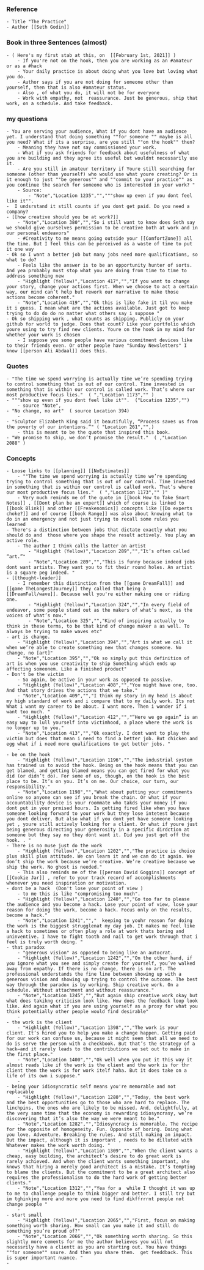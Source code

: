 

### Reference
    - Title "The Practice"
    - Author [[Seth Godin]]
    
### Book in three Sentences (almost)
    - ( Here's my first stab at this, on  [[February 1st, 2021]] )
        - If you're not on the hook, then you are working as an #amateur or as a #hack
        - Your daily practice is about doing what you love but loving what you do.
        - Author says if you are not doing for someone other than yourself, then that is also #amateur status.
        - Also , of what you do, it will not be for everyone
        - Work with empathy, not  reassurance. Just be generous, ship that work, on a schedule. And take feedback.

### my questions
    - You are serving your audience, What if you dont have an audience yet. I understand that doing something ""for someone "" maybe is all you need? What if its a surprise, are you still ""on the hook"" then?
        - Meaning they have not say commissioned your work.
        - What if you ask friends for feedback about usefulness of what you are building and they agree its useful but wouldnt necessarily use it.
        - Are you still in amateur territory if Youre still searching for someone (other than yourself) who would use what youre creating? Or is it enough to just ""be generous"" and ""commit to your practice"" as you continue the search for someone who is interested in your work? "
        - Source:
            - "Note","Location 1235","","""show up even if you dont feel like it"".
    -  I undsrstand it still counts if you dont get paid. Do you need a company?  
    - [[how creative should you be at work?]]
        - "Note","Location 380","","So i still want to know does Seth say we should give ourselves permission to be creative both at work and in our personal endeavors"
        - #Creativity to me means going outside your [[ComfortZone]] all the time. But I feel this can be perceived as a waste of time to put it one way
    - Ok so I want a better job but many jobs need more qualifications, so what to do?
        - Feels like the answer is to be an opportunity hunter of sorts. And yea probably must stop what you are doing from time to time to address something new
        - "Highlight (Yellow)","Location 417","","If you want to change your story, change your actions first. When we choose to act a certain way, our mind can’t help but rework our narrative to make those actions become coherent."
        - "Note","Location 419","","Ok this is like fake it til you make it i guess. I mean what are the actions available. Just got to keep trying to do do do no matter what others say i suppose "
    - Ok so shipping work , what counts as shipping. Publicly on your github for world to judge. Does that count? Like your portfolio which youre using to try find new clients. Youre on the hook in my mind for whether your work is chosen
        - I suppose you some people have various commitment devices like to their friends even. Or other people have "Sunday Newsletters" I know [[person Ali Abdaal]] does this.

### Quotes
    - "The time we spend worrying is actually time we’re spending trying to control something that is out of our control. Time invested in something that is within our control is called work. That’s where our most productive focus lies."  ( ","Location 1173","" )
    - """show up even if you dont feel like it"".  ("Location 1235","")
        - source "Note",
    - "No change, no art"  ( source Location 394)
        -
    - "Sculptor Elizabeth King said it beautifully, “Process saves us from the poverty of our intentions.”" ( "Location 261","",)
        - this is meant to be the quote that inspired this book.
    - "We promise to ship, we don’t promise the result."  ( ,"Location 2088" )

### Concepts
    - Loose links to [[planning]] [[NoEstimates]]
        - ""The time we spend worrying is actually time we’re spending trying to control something that is out of our control. Time invested in something that is within our control is called work. That’s where our most productive focus lies."  ( ","Location 1173","" )"
        - Very much reminds me of the quote in [[book How to Take Smart Notes]] , [[Dont plan be an expert]] which of course is linked to [[book Blink]] and other [[Freakenomics]] concepts like [[Do experts choke?]] and of course [[book Range]] was also about knowing what to do in an emergency and not just trying to recall some rules you learned
    - There's a distinction between jobs that dictate exactly what you should do and  those where you shape the result actively. You play an active role.
        - The author I think calls the latter an artist
            - "Highlight (Yellow)","Location 289","","It’s often called “art.”"
            - "Note","Location 289","","This is funny because indeed jobs dont want artists. They want you to fit their round holes. An artist is a square peg indeed. "
    - [[thought-leader]]
        - I remember this distinction from the [[game DreamFall]] and [[game TheLongestJourney]] they called that being a [[DreamFall/wave]]. Because well you're either making one or riding one.
            - "Highlight (Yellow)","Location 324","","In every field of endeavor, some people stand out as the makers of what’s next, as the voices of what’s now."
            - "Note","Location 325","","Kind of inspiring actually to think in these terms, to be that kind of change maker a as well. To always be trying to make waves etc"
    - art is change.
        - "Highlight (Yellow)","Location 394","","Art is what we call it when we’re able to create something new that changes someone. No change, no [art]"
        - "Note","Location 395","","Ok so simply put this definition of art is when you use creativity to ship Something which ends up affecting someonem. Like a finished product"
    - Don't be the victim
        - So again, be active in your work as opposed to passive.
        - "Highlight (Yellow)","Location 408","","You might have one, too. And that story drives the actions that we take."
        - "Note","Location 409","","I think my story in my head is about my high standard of work and i compare that to my daily work. Its not What i want my career to be about. I want more. Then i wonder if i want too much. "
        - "Highlight (Yellow)","Location 412","","“Here we go again” is an easy way to lull yourself into victimhood, a place where the work is no longer up to you."
        - "Note","Location 413","","Ok exactly. I dont want to play the victim but does that mean i need to find a better job. But chicken and egg what if i need more qualifications to get better jobs. "
        -
    - be on the hook
        - "Highlight (Yellow)","Location 1196","","The industrial system has trained us to avoid the hook. Being on the hook means that you can get blamed, and getting blamed means you can get fired for what you did (or didn’t do). For some of us, though, on the hook is the best place to be. It’s on you. It’s on me. Our choice, our turn, our responsibility."
        - "Note","Location 1198","","What about putting your commitments online so anyone can see if you break the chain. Or what if your accountability device is your roommate who takds your money if you dont put in your prmised hours. Is getting fired like when you have someone looking forward to your work but they lose intetest because you dont deliver. But also what if you dont yet have someone looking yet , youre still actively looking for a client. Or what if youre just being generous directing your generosity in a specific dirdction at someone but they say no they dont want it. Did you just get off the hook. . "
    - There is no muse just do the work
        - "Highlight (Yellow)","Location 1202","","The practice is choice plus skill plus attitude. We can learn it and we can do it again. We don’t ship the work because we’re creative. We’re creative because we ship the work. No ghost is needed."
        - This also reminds me of the [[person David Goggins]] concept of [[Cookie Jar]] , refer to your track record of accomplishments whenever you need inspiration or motivation.
    - dont be a hack  (Don't lose your point of view )
        - to me this is like "compromising too much".
        - "Highlight (Yellow)","Location 1240","","Go too far to please the audience and you become a hack. Lose your point of view, lose your reason for doing the work, become a hack. Focus only on the results, become a hack."
        - "Note","Location 1241","","  keeping to youhr reason for doing the work is the biggest strugglenat my day job. It makes me feel like a hack to sometimes or often play a role at work thats boring and uninventive. I have to fight tooth and nail to get work through that i feel is truly worth doing. "
    - that paradox
        - "generous vision" as opposed to being like an autocrat.
        - "Highlight (Yellow)","Location 1242","","On the other hand, if you ignore what you see and simply create for yourself, you’ve walked away from empathy. If there is no change, there is no art. The professional understands the fine line between showing up with a generous vision and showing up trying to control the outcome. The best way through the paradox is by working. Ship creative work. On a schedule. Without attachment and without reassurance."
        - "Note","Location 1245","","But again ship creative work okay but what does takikng criticism look like. How does the feedback loop look like. And again what if you are using yourself as a proxy for what you think potentially other people would find desirable"
        -
    - the work is the client
        - "Highlight (Yellow)","Location 1398","","The work is your client. It’s hired you to help you make a change happen. Getting paid for our work can confuse us, because it might seem that all we need to do is serve the person with a checkbook. But that’s the strategy of a hack—and it rarely leads to the contributions we set out to make in the first place."
        - "Note","Location 1400","","Ok well when you put it this way it almost reads like if the work is the client and the work is for thr client then the work is for work itelf haha. But it does take on a life of its own i suppose."
        -
    - being your idiosyncratic self means you're memorable and not replacable
        - "Highlight (Yellow)","Location 1280","","Today, the best work and the best opportunities go to those who are hard to replace. The linchpins, the ones who are likely to be missed. And, delightfully, at the very same time that the economy is rewarding idiosyncrasy, we’re discovering that it’s also the way we were meant to be."
        - "Note","Location 1282","","Idiosyncracy is memorable. The recipe for the opposite of homogeneity. Fun. Opposite of boring. Doing what you love. Adventure. Breaking the rules. And still making an impact. But the impact, although it is important , needs to be dilluted with Whatever makes the work worth doing. "
        - "Highlight (Yellow)","Location 1309","","When the client wants a cheap, easy building, the architect’s desire to do great work is rarely achieved. And when the client wants something important, she knows that hiring a merely good architect is a mistake. It’s tempting to blame the clients. But the commitment to be a great architect also requires the professionalism to do the hard work of getting better clients."
        - "Note","Location 1312","","Yea for a  while I thought it was up to me to challenge people to think bigger and better. I still try but im tghinkjng more and more you need to find dikffrrrnt people not change people "
        -
    - start small
        - "Highlight (Yellow)","Location 2065","","First, focus on making something worth sharing. How small can you make it and still do something you’re proud of?"
        - "Note","Location 2066","","Ok something worth sharing. So this slightly more cements for me the author believes you will not necessrily have a clientt as you are starting out. You have things ""for someone"" ssure. And then you share them.  get feeddback. This is super important nuance. "
    -
